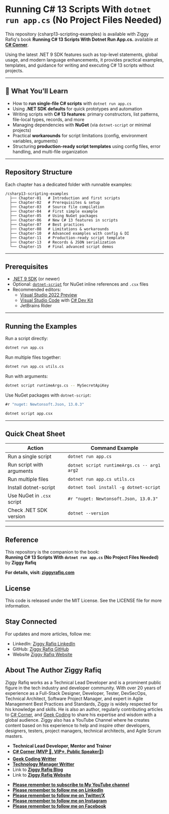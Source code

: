 # Running C# 13 Scripts With `dotnet run app.cs` (No Project Files Needed)

This repository (csharp13-scripting-examples) is available with Ziggy Rafiq's book **Running C# 13 Scripts With Dotnet Run App.cs.** available at **[C# Corner](https://www.c-sharpcorner.com/ebooks/running-csharp-13-scripts-with-dotnet-run-app-cs-no-project-files-needed)**.

Using the latest .NET 9 SDK features such as top-level statements, global usage, and modern language enhancements, it provides practical examples, templates, and guidance for writing and executing C# 13 scripts without projects.

---

## 🚀 What You’ll Learn

- How to **run single-file C# scripts** with `dotnet run app.cs`
- Using **.NET SDK defaults** for quick prototypes and automation
- Writing scripts with **C# 13 features**: primary constructors, list patterns, file-local types, records, and more
- Managing dependencies with **NuGet** (via `dotnet-script` or minimal projects)
- Practical **workarounds** for script limitations (config, environment variables, arguments)
- Structuring **production-ready script templates** using config files, error handling, and multi-file organization

---

## Repository Structure

Each chapter has a dedicated folder with runnable examples:

```
/csharp13-scripting-examples
  ├── Chapter-01   # Introduction and first scripts
  ├── Chapter-02   # Prerequisites & setup
  ├── Chapter-03   # Source file compilation
  ├── Chapter-04   # First simple example
  ├── Chapter-05   # Using NuGet packages
  ├── Chapter-06   # New C# 13 features in scripts
  ├── Chapter-07   # Best practices
  ├── Chapter-08   # Limitations & workarounds
  ├── Chapter-10   # Advanced examples with config & DI
  ├── Chapter-11   # Production-ready script template
  ├── Chapter-13   # Records & JSON serialization
  └── Chapter-15   # Final advanced script demos
```

---

## Prerequisites

- [.NET 9 SDK](https://dotnet.microsoft.com/download) (or newer)
- Optional: [`dotnet-script`](https://github.com/dotnet-script/dotnet-script) for NuGet inline references and `.csx` files
- Recommended editors:
  - [Visual Studio 2022 Preview](https://visualstudio.microsoft.com/)
  - [Visual Studio Code](https://code.visualstudio.com/) with [C# Dev Kit](https://marketplace.visualstudio.com/items?itemName=ms-dotnettools.csdevkit)
  - JetBrains Rider

---

## Running the Examples

Run a script directly:

```bash
dotnet run app.cs
```

Run multiple files together:

```bash
dotnet run app.cs utils.cs
```

Run with arguments:

```bash
dotnet script runtimeArgs.cs -- MySecretApiKey
```

Use NuGet packages with `dotnet-script`:

```csharp
#r "nuget: Newtonsoft.Json, 13.0.3"
```

```bash
dotnet script app.csx
```

---

## Quick Cheat Sheet

| Action                     | Command Example                             |
| -------------------------- | ------------------------------------------- |
| Run a single script        | `dotnet run app.cs`                         |
| Run script with arguments  | `dotnet script runtimeArgs.cs -- arg1 arg2` |
| Run multiple files         | `dotnet run app.cs utils.cs`                |
| Install dotnet-script      | `dotnet tool install -g dotnet-script`      |
| Use NuGet in `.csx` script | `#r "nuget: Newtonsoft.Json, 13.0.3"`       |
| Check .NET SDK version     | `dotnet --version`                          |

---

## Reference

This repository is the companion to the book:  
**Running C# 13 Scripts With `dotnet run app.cs` (No Project Files Needed)**  
by **Ziggy Rafiq**

**For details, visit: [ziggyrafiq.com](https://ziggyrafiq.com)**

## License

This code is released under the MIT License. See the LICENSE file for more information.

## Stay Connected

For updates and more articles, follow me:

- LinkedIn: [Ziggy Rafiq LinkedIn](https://www.linkedin.com/in/ziggyrafiq/)
- GitHub: [Ziggy Rafiq GitHub](https://github.com/ziggyrafiq)
- Website [Ziggy Rafiq Website](https://ziggyrafiq.com)

## About The Author Ziggy Rafiq

Ziggy Rafiq works as a Technical Lead Developer and is a prominent public figure in the tech industry and developer community. With over 20 years of experience as a Full-Stack Designer, Developer, Tester, DevSecOps, Technical Architect,
Software Project Manager, and expert in Agile Management Best Practices and Standards, Ziggy is widely respected for his knowledge and skills. He is also an author, regularly contributing articles
to [C# Corner](https://www.c-sharpcorner.com/members/ziggy-rafiq), and [Geek Coding](https://geekcodinghub.com/members/ziggy-rafiq) to
share his expertise and wisdom with a global audience. Ziggy also has a YouTube Channel where he creates content based on his experience to help and inspire other developers, designers, testers, project managers,
technical architects, and Agile Scrum masters.

- **Technical Lead Developer, Mentor and Trainer**
- **[C# Corner (MVP 🏅, VIP⭐️, Public Speaker🎤)](https://www.c-sharpcorner.com/members/ziggy-rafiq)**
- **[Geek Coding Writter](https://geekcodinghub.com/members/ziggy-rafiq)**
- **[Technology Manager Writter](https://technology-manager.com/members/ziggy-rafiq)**
- Link to [**Ziggy Rafiq Blog**](https://blog.ziggyrafiq.com)
- Link to [**Ziggy Rafiq Website**](https://ziggyrafiq.com)

* [**Please remember to subscribe to My YouTube channel**](https://www.youtube.com/)
* [**Please remember to follow me on LinkedIn**](https://www.linkedin.com/in/ziggyrafiq/)
* [**Please remember to follow me on Twitter/X**](https://twitter.com/ziggyrafiq)
* [**Please remember to follow me on Instagram**](https://www.instagram.com/ziggyrafiq/)
* [**Please remember to follow me on Facebook**](https://www.facebook.com/ziggyrafiq)
